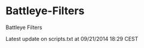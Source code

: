 Battleye-Filters
================

Battleye Filters

Latest update on scripts.txt at 09/21/2014 18:29 CEST
